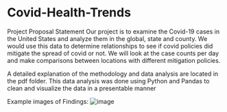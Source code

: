 # Covid-Health-Trends

Project Proposal Statement
Our project is to examine the Covid-19 cases in the United States and analyze them in the global, state and county. We would use this data to determine relationships to see if covid policies did mitigate the spread of covid or not. We will look at the case counts per day and make comparisons between locations with different mitigation policies.

A detailed explanation of the methodology and data analysis are located in the pdf folder. This data analysis was done using Python and Pandas to clean and visualize the data in a presentable manner

Example images of Findings:
![image](https://user-images.githubusercontent.com/77305768/121837140-eabdaf00-cca2-11eb-897a-254a910be9a8.png)

